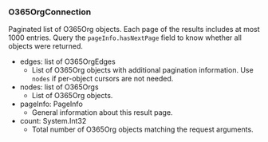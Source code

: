 ### O365OrgConnection
Paginated list of O365Org objects. Each page of the results includes at most 1000 entries. Query the `pageInfo.hasNextPage` field to know whether all objects were returned.

- edges: list of O365OrgEdges
  - List of O365Org objects with additional pagination information. Use `nodes` if per-object cursors are not needed.
- nodes: list of O365Orgs
  - List of O365Org objects.
- pageInfo: PageInfo
  - General information about this result page.
- count: System.Int32
  - Total number of O365Org objects matching the request arguments.
